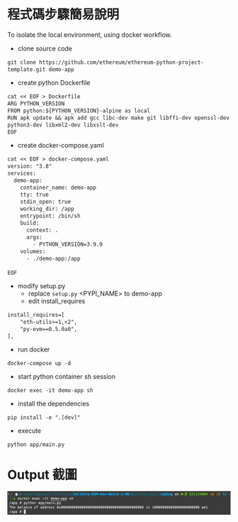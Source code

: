 # 程式碼步驟簡易說明
To isolate the local environment, using docker workflow.

- clone source code
```shell
git clone https://github.com/ethereum/ethereum-python-project-template.git demo-app
```

- create python Dockerfile
```shell
cat << EOF > Dockerfile
ARG PYTHON_VERSION
FROM python:${PYTHON_VERSION}-alpine as local
RUN apk update && apk add gcc libc-dev make git libffi-dev openssl-dev python3-dev libxml2-dev libxslt-dev
EOF
```
- create docker-compose.yaml
```shell
cat << EOF > docker-compose.yaml
version: "3.8"
services:
  demo-app:
    container_name: demo-app
    tty: true
    stdin_open: true
    working_dir: /app
    entrypoint: /bin/sh
    build:
      context: .
      args:
        - PYTHON_VERSION=3.9.9
    volumes:
      - ./demo-app:/app

EOF
```
- modify setup.py
  - replace `setup.py` <PYPI_NAME>  to demo-app
  - edit install_requires 
```
install_requires=[
    "eth-utils>=1,<2",
    "py-evm==0.5.0a0",
],
```
- run docker
```shell
docker-compose up -d
```

-  start python container sh session
```shell
docker exec -it demo-app sh
```

- install the dependencies
```shell
pip install -e ".[dev]"
```

- execute
```shell
python app/main.py
```


# Output 截圖
![](./screenshots/w2_individual_hw_2.png)